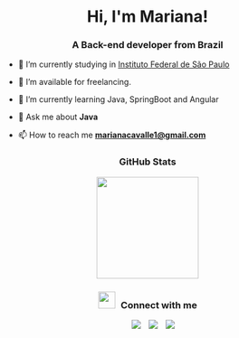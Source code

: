 <h1 align="center">Hi, I'm Mariana!</h1>
<h3 align="center">A Back-end developer from Brazil</h3>


- 🔭 I’m currently studying in <a href="https://spo.ifsp.edu.br/" target="blank">Instituto Federal de São Paulo</a>

- 🤝 I’m available for freelancing.

- 🌱 I’m currently learning Java, SpringBoot and Angular

- 💬 Ask me about **Java**

- 📫 How to reach me **marianacavalle1@gmail.com**

<div align=center>
	
### GitHub Stats
<img height="180em" src="https://github-readme-stats-eight-theta.vercel.app/api/top-langs/?username=mcavalle&layout=compact&langs_count=8&theme=algolia"/>
</a>

</div>

<h3 align="center" > <img src="https://media.giphy.com/media/iY8CRBdQXODJSCERIr/giphy.gif" width="30" height="30" style="margin-right: 10px;">Connect with me </h3>

<p align="center">

 <div align="center"  class="icons-social" style="margin-left: 10px;">
        <a style="margin-left: 10px;"  target="_blank" href="https://www.linkedin.com/in/mariana-cavalle-a8078811a/">
			<img src="https://img.icons8.com/doodle/40/000000/linkedin--v2.png"></a>
        <a style="margin-left: 10px;" target="_blank" href="https://github.com/mcavalle">
		<img src="https://img.icons8.com/doodle/40/000000/github--v1.png"></a>
        <a style="margin-left: 10px;" target="_blank" href="https://instagram.com/mariana_cavalle">
			<img src="https://img.icons8.com/doodle/40/000000/instagram-new--v2.png"></a>	
      </div>
</p>
